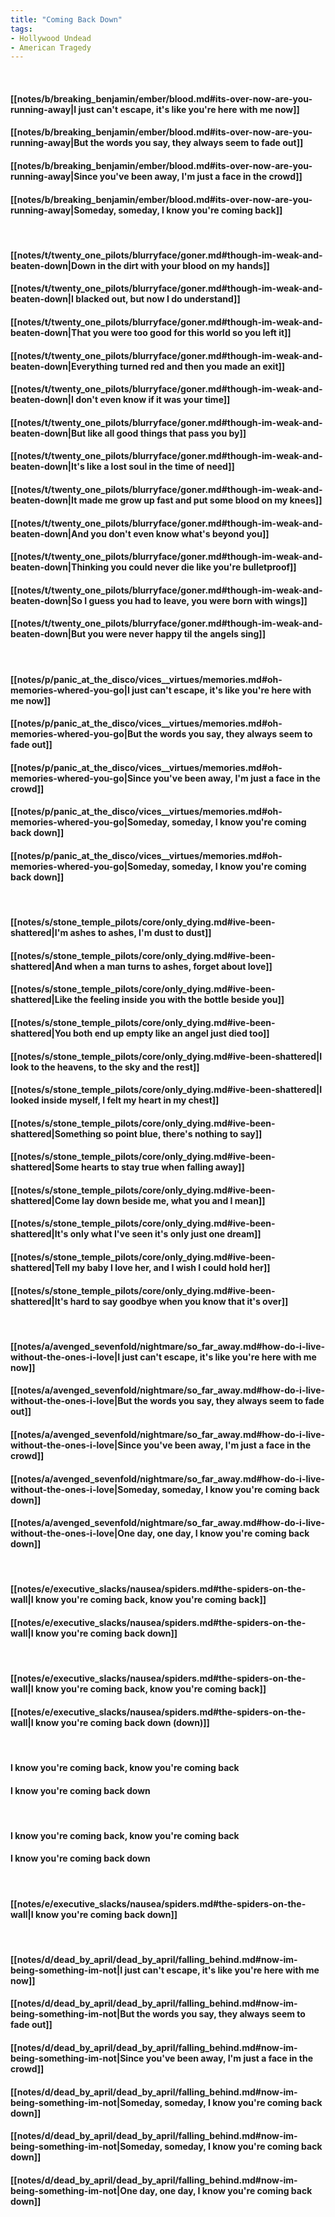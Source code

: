 ```yaml
---
title: "Coming Back Down"
tags:
- Hollywood Undead
- American Tragedy
---
```

&nbsp;
#### [[notes/b/breaking_benjamin/ember/blood.md#its-over-now-are-you-running-away|I just can't escape, it's like you're here with me now]]
#### [[notes/b/breaking_benjamin/ember/blood.md#its-over-now-are-you-running-away|But the words you say, they always seem to fade out]]
#### [[notes/b/breaking_benjamin/ember/blood.md#its-over-now-are-you-running-away|Since you've been away, I'm just a face in the crowd]]
#### [[notes/b/breaking_benjamin/ember/blood.md#its-over-now-are-you-running-away|Someday, someday, I know you're coming back]]
&nbsp;
#### [[notes/t/twenty_one_pilots/blurryface/goner.md#though-im-weak-and-beaten-down|Down in the dirt with your blood on my hands]]
#### [[notes/t/twenty_one_pilots/blurryface/goner.md#though-im-weak-and-beaten-down|I blacked out, but now I do understand]]
#### [[notes/t/twenty_one_pilots/blurryface/goner.md#though-im-weak-and-beaten-down|That you were too good for this world so you left it]]
#### [[notes/t/twenty_one_pilots/blurryface/goner.md#though-im-weak-and-beaten-down|Everything turned red and then you made an exit]]
#### [[notes/t/twenty_one_pilots/blurryface/goner.md#though-im-weak-and-beaten-down|I don't even know if it was your time]]
#### [[notes/t/twenty_one_pilots/blurryface/goner.md#though-im-weak-and-beaten-down|But like all good things that pass you by]]
#### [[notes/t/twenty_one_pilots/blurryface/goner.md#though-im-weak-and-beaten-down|It's like a lost soul in the time of need]]
#### [[notes/t/twenty_one_pilots/blurryface/goner.md#though-im-weak-and-beaten-down|It made me grow up fast and put some blood on my knees]]
#### [[notes/t/twenty_one_pilots/blurryface/goner.md#though-im-weak-and-beaten-down|And you don't even know what's beyond you]]
#### [[notes/t/twenty_one_pilots/blurryface/goner.md#though-im-weak-and-beaten-down|Thinking you could never die like you're bulletproof]]
#### [[notes/t/twenty_one_pilots/blurryface/goner.md#though-im-weak-and-beaten-down|So I guess you had to leave, you were born with wings]]
#### [[notes/t/twenty_one_pilots/blurryface/goner.md#though-im-weak-and-beaten-down|But you were never happy til the angels sing]]
&nbsp;
#### [[notes/p/panic_at_the_disco/vices__virtues/memories.md#oh-memories-whered-you-go|I just can't escape, it's like you're here with me now]]
#### [[notes/p/panic_at_the_disco/vices__virtues/memories.md#oh-memories-whered-you-go|But the words you say, they always seem to fade out]]
#### [[notes/p/panic_at_the_disco/vices__virtues/memories.md#oh-memories-whered-you-go|Since you've been away, I'm just a face in the crowd]]
#### [[notes/p/panic_at_the_disco/vices__virtues/memories.md#oh-memories-whered-you-go|Someday, someday, I know you're coming back down]]
#### [[notes/p/panic_at_the_disco/vices__virtues/memories.md#oh-memories-whered-you-go|Someday, someday, I know you're coming back down]]
&nbsp;
#### [[notes/s/stone_temple_pilots/core/only_dying.md#ive-been-shattered|I'm ashes to ashes, I'm dust to dust]]
#### [[notes/s/stone_temple_pilots/core/only_dying.md#ive-been-shattered|And when a man turns to ashes, forget about love]]
#### [[notes/s/stone_temple_pilots/core/only_dying.md#ive-been-shattered|Like the feeling inside you with the bottle beside you]]
#### [[notes/s/stone_temple_pilots/core/only_dying.md#ive-been-shattered|You both end up empty like an angel just died too]]
#### [[notes/s/stone_temple_pilots/core/only_dying.md#ive-been-shattered|I look to the heavens, to the sky and the rest]]
#### [[notes/s/stone_temple_pilots/core/only_dying.md#ive-been-shattered|I looked inside myself, I felt my heart in my chest]]
#### [[notes/s/stone_temple_pilots/core/only_dying.md#ive-been-shattered|Something so point blue, there's nothing to say]]
#### [[notes/s/stone_temple_pilots/core/only_dying.md#ive-been-shattered|Some hearts to stay true when falling away]]
#### [[notes/s/stone_temple_pilots/core/only_dying.md#ive-been-shattered|Come lay down beside me, what you and I mean]]
#### [[notes/s/stone_temple_pilots/core/only_dying.md#ive-been-shattered|It's only what I've seen it's only just one dream]]
#### [[notes/s/stone_temple_pilots/core/only_dying.md#ive-been-shattered|Tell my baby I love her, and I wish I could hold her]]
#### [[notes/s/stone_temple_pilots/core/only_dying.md#ive-been-shattered|It's hard to say goodbye when you know that it's over]]
&nbsp;
#### [[notes/a/avenged_sevenfold/nightmare/so_far_away.md#how-do-i-live-without-the-ones-i-love|I just can't escape, it's like you're here with me now]]
#### [[notes/a/avenged_sevenfold/nightmare/so_far_away.md#how-do-i-live-without-the-ones-i-love|But the words you say, they always seem to fade out]]
#### [[notes/a/avenged_sevenfold/nightmare/so_far_away.md#how-do-i-live-without-the-ones-i-love|Since you've been away, I'm just a face in the crowd]]
#### [[notes/a/avenged_sevenfold/nightmare/so_far_away.md#how-do-i-live-without-the-ones-i-love|Someday, someday, I know you're coming back down]]
#### [[notes/a/avenged_sevenfold/nightmare/so_far_away.md#how-do-i-live-without-the-ones-i-love|One day, one day, I know you're coming back down]]
&nbsp;
#### [[notes/e/executive_slacks/nausea/spiders.md#the-spiders-on-the-wall|I know you're coming back, know you're coming back]]
#### [[notes/e/executive_slacks/nausea/spiders.md#the-spiders-on-the-wall|I know you're coming back down]]
&nbsp;
#### [[notes/e/executive_slacks/nausea/spiders.md#the-spiders-on-the-wall|I know you're coming back, know you're coming back]]
#### [[notes/e/executive_slacks/nausea/spiders.md#the-spiders-on-the-wall|I know you're coming back down (down)]]
&nbsp;
#### I know you're coming back, know you're coming back
#### I know you're coming back down
&nbsp;
#### I know you're coming back, know you're coming back
#### I know you're coming back down
&nbsp;
#### [[notes/e/executive_slacks/nausea/spiders.md#the-spiders-on-the-wall|I know you're coming back down]]
&nbsp;
#### [[notes/d/dead_by_april/dead_by_april/falling_behind.md#now-im-being-something-im-not|I just can't escape, it's like you're here with me now]]
#### [[notes/d/dead_by_april/dead_by_april/falling_behind.md#now-im-being-something-im-not|But the words you say, they always seem to fade out]]
#### [[notes/d/dead_by_april/dead_by_april/falling_behind.md#now-im-being-something-im-not|Since you've been away, I'm just a face in the crowd]]
#### [[notes/d/dead_by_april/dead_by_april/falling_behind.md#now-im-being-something-im-not|Someday, someday, I know you're coming back down]]
#### [[notes/d/dead_by_april/dead_by_april/falling_behind.md#now-im-being-something-im-not|Someday, someday, I know you're coming back down]]
#### [[notes/d/dead_by_april/dead_by_april/falling_behind.md#now-im-being-something-im-not|One day, one day, I know you're coming back down]]
